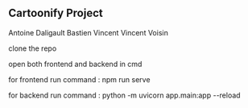 ## Cartoonify Project
Antoine Daligault
Bastien Vincent
Vincent Voisin


clone the repo


open both frontend and backend in cmd


for frontend run command : npm run serve


for backend run command : python -m uvicorn app.main:app --reload
